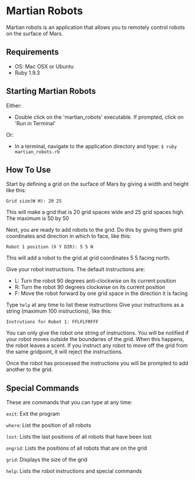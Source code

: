 Martian Robots
==============

Martian robots is an application that allows you to remotely control robots on the surface of Mars.

Requirements
------------

- OS: Mac OSX or Ubuntu
- Ruby 1.9.3

Starting Martian Robots
-----------------------

Either:
- Double click on the 'martian_robots' executable. If prompted, click on 'Run in Terminal'

Or:
- In a terminal, navigate to the application directory and type:
```$ ruby martian_robots.rb```

How To Use
----------

Start by defining a grid on the surface of Mars by giving a width and height like this:

    Grid size(W H): 20 25

This will make a grid that is 20 grid spaces wide and 25 grid spaces high. The maximum is 50 by 50

Next, you are ready to add robots to the grid. Do this by giving them grid coordinates and direction in which to face, like this:

    Robot 1 position (X Y DIR): 5 5 N

This will add a robot to the grid at grid coordinates 5 5 facing north.

Give your robot instructions. The default instructions are:
  - L: Turn the robot 90 degrees anti-clockwise on its current position
  - R: Turn the robot 90 degrees clockwise on its current position
  - F: Move the robot forward by one grid space in the direction it is facing

Type ```help``` at any time to list these instructions
Give your instructions as a string (maximum 100 instructions), like this:

    Instrutions for Robot 1: FFLFLFRFFF

You can only give the robot one string of instructions.
You will be notified if your robot moves outside the boundaries of the grid. When this happens, the robot leaves a scent. If you instruct any robot to move off the grid from the same gridpoint, it will reject the instructions.

Once the robot has processed the instructions you will be prompted to add another to the grid.

Special Commands
----------------

These are commands that you can type at any time:

```exit```: Exit the program

```where```: List the position of all robots

```lost```: Lists the last positions of all robots that have been lost

```ongrid```: Lists the positions of all robots that are on the grid

```grid```: Displays the size of the grid

```help```: Lists the robot instructions and special commands

